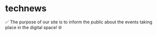 # technews
✅ The purpose of our site is to inform the public about the events taking place in the digital space! 🌐
